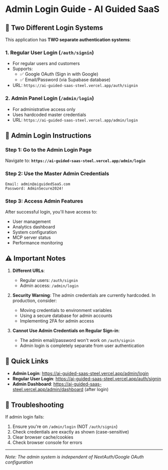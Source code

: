 # Admin Login Guide - AI Guided SaaS

## 🔐 Two Different Login Systems

This application has **TWO separate authentication systems**:

### 1. Regular User Login (`/auth/signin`)
- For regular users and customers
- Supports:
  - ✅ Google OAuth (Sign in with Google)
  - ✅ Email/Password (via Supabase database)
- URL: `https://ai-guided-saas-steel.vercel.app/auth/signin`

### 2. Admin Panel Login (`/admin/login`)
- For administrative access only
- Uses hardcoded master credentials
- URL: `https://ai-guided-saas-steel.vercel.app/admin/login`

## 🎯 Admin Login Instructions

### Step 1: Go to the Admin Login Page
Navigate to: **`https://ai-guided-saas-steel.vercel.app/admin/login`**

### Step 2: Use the Master Admin Credentials
```
Email: admin@aiguidedSaaS.com
Password: AdminSecure2024!
```

### Step 3: Access Admin Features
After successful login, you'll have access to:
- User management
- Analytics dashboard
- System configuration
- MCP server status
- Performance monitoring

## ⚠️ Important Notes

1. **Different URLs**:
   - Regular users: `/auth/signin`
   - Admin access: `/admin/login`

2. **Security Warning**: The admin credentials are currently hardcoded. In production, consider:
   - Moving credentials to environment variables
   - Using a secure database for admin accounts
   - Implementing 2FA for admin access

3. **Cannot Use Admin Credentials on Regular Sign-in**:
   - The admin email/password won't work on `/auth/signin`
   - Admin login is completely separate from user authentication

## 🚀 Quick Links

- **Admin Login**: https://ai-guided-saas-steel.vercel.app/admin/login
- **Regular User Login**: https://ai-guided-saas-steel.vercel.app/auth/signin
- **Admin Dashboard**: https://ai-guided-saas-steel.vercel.app/admin/dashboard (after login)

## 🔧 Troubleshooting

If admin login fails:
1. Ensure you're on `/admin/login` (NOT `/auth/signin`)
2. Check credentials are exactly as shown (case-sensitive)
3. Clear browser cache/cookies
4. Check browser console for errors

---
*Note: The admin system is independent of NextAuth/Google OAuth configuration*